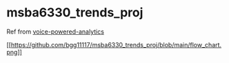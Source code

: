 # msba6330_trends_proj

Ref from [voice-powered-analytics](https://github.com/awslabs/voice-powered-analytics)

[[https://github.com/bgg11117/msba6330_trends_proj/blob/main/flow_chart.png]]
